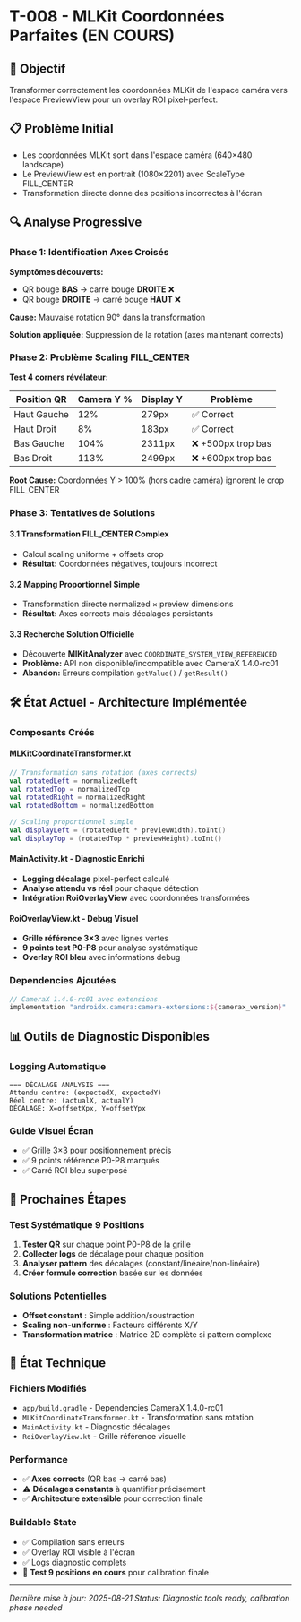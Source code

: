 # T-008 - MLKit Coordonnées Parfaites (EN COURS)

## 🎯 Objectif
Transformer correctement les coordonnées MLKit de l'espace caméra vers l'espace PreviewView pour un overlay ROI pixel-perfect.

## 📋 Problème Initial
- Les coordonnées MLKit sont dans l'espace caméra (640×480 landscape)
- Le PreviewView est en portrait (1080×2201) avec ScaleType FILL_CENTER
- Transformation directe donne des positions incorrectes à l'écran

## 🔍 Analyse Progressive

### Phase 1: Identification Axes Croisés
**Symptômes découverts:**
- QR bouge **BAS** → carré bouge **DROITE** ❌
- QR bouge **DROITE** → carré bouge **HAUT** ❌

**Cause:** Mauvaise rotation 90° dans la transformation

**Solution appliquée:** Suppression de la rotation (axes maintenant corrects)

### Phase 2: Problème Scaling FILL_CENTER
**Test 4 corners révélateur:**

| Position QR | Camera Y % | Display Y | Problème |
|-------------|------------|-----------|-----------|
| Haut Gauche | 12% | 279px | ✅ Correct |
| Haut Droit  | 8% | 183px | ✅ Correct |
| Bas Gauche  | 104% | 2311px | ❌ +500px trop bas |
| Bas Droit   | 113% | 2499px | ❌ +600px trop bas |

**Root Cause:** Coordonnées Y > 100% (hors cadre caméra) ignorent le crop FILL_CENTER

### Phase 3: Tentatives de Solutions

#### 3.1 Transformation FILL_CENTER Complex
- Calcul scaling uniforme + offsets crop
- **Résultat:** Coordonnées négatives, toujours incorrect

#### 3.2 Mapping Proportionnel Simple  
- Transformation directe normalized × preview dimensions
- **Résultat:** Axes corrects mais décalages persistants

#### 3.3 Recherche Solution Officielle
- Découverte **MlKitAnalyzer** avec `COORDINATE_SYSTEM_VIEW_REFERENCED`
- **Problème:** API non disponible/incompatible avec CameraX 1.4.0-rc01
- **Abandon:** Erreurs compilation `getValue()` / `getResult()`

## 🛠️ État Actuel - Architecture Implémentée

### Composants Créés

#### MLKitCoordinateTransformer.kt
```kotlin
// Transformation sans rotation (axes corrects)
val rotatedLeft = normalizedLeft
val rotatedTop = normalizedTop
val rotatedRight = normalizedRight  
val rotatedBottom = normalizedBottom

// Scaling proportionnel simple
val displayLeft = (rotatedLeft * previewWidth).toInt()
val displayTop = (rotatedTop * previewHeight).toInt()
```

#### MainActivity.kt - Diagnostic Enrichi
- **Logging décalage** pixel-perfect calculé
- **Analyse attendu vs réel** pour chaque détection
- **Intégration RoiOverlayView** avec coordonnées transformées

#### RoiOverlayView.kt - Debug Visuel
- **Grille référence 3×3** avec lignes vertes
- **9 points test P0-P8** pour analyse systématique
- **Overlay ROI bleu** avec informations debug

### Dependencies Ajoutées
```gradle
// CameraX 1.4.0-rc01 avec extensions
implementation "androidx.camera:camera-extensions:${camerax_version}"
```

## 📊 Outils de Diagnostic Disponibles

### Logging Automatique
```
=== DÉCALAGE ANALYSIS ===
Attendu centre: (expectedX, expectedY)
Réel centre: (actualX, actualY)
DÉCALAGE: X=offsetXpx, Y=offsetYpx
```

### Guide Visuel Écran
- ✅ Grille 3×3 pour positionnement précis
- ✅ 9 points référence P0-P8 marqués
- ✅ Carré ROI bleu superposé

## 🚀 Prochaines Étapes

### Test Systématique 9 Positions
1. **Tester QR** sur chaque point P0-P8 de la grille
2. **Collecter logs** de décalage pour chaque position
3. **Analyser pattern** des décalages (constant/linéaire/non-linéaire)
4. **Créer formule correction** basée sur les données

### Solutions Potentielles
- **Offset constant** : Simple addition/soustraction
- **Scaling non-uniforme** : Facteurs différents X/Y
- **Transformation matrice** : Matrice 2D complète si pattern complexe

## 🔧 État Technique

### Fichiers Modifiés
- `app/build.gradle` - Dependencies CameraX 1.4.0-rc01
- `MLKitCoordinateTransformer.kt` - Transformation sans rotation
- `MainActivity.kt` - Diagnostic décalages
- `RoiOverlayView.kt` - Grille référence visuelle

### Performance
- ✅ **Axes corrects** (QR bas → carré bas)
- ⚠️ **Décalages constants** à quantifier précisément
- ✅ **Architecture extensible** pour correction finale

### Buildable State
- ✅ Compilation sans erreurs
- ✅ Overlay ROI visible à l'écran
- ✅ Logs diagnostic complets
- 🔄 **Test 9 positions en cours** pour calibration finale

---
*Dernière mise à jour: 2025-08-21*
*Status: Diagnostic tools ready, calibration phase needed*